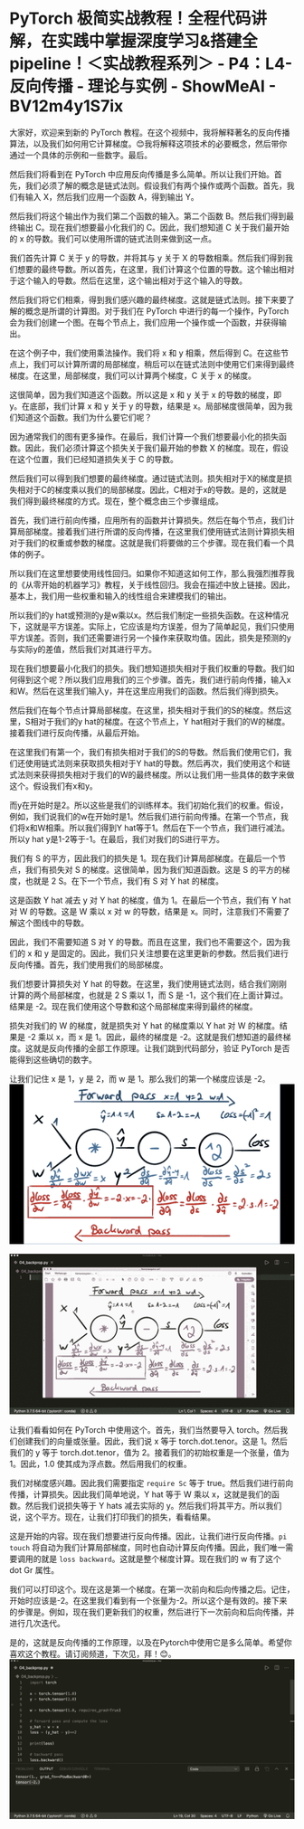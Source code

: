 # PyTorch 极简实战教程！全程代码讲解，在实践中掌握深度学习&搭建全pipeline！＜实战教程系列＞ - P4：L4- 反向传播 - 理论与实例 - ShowMeAI - BV12m4y1S7ix

大家好，欢迎来到新的 PyTorch 教程。在这个视频中，我将解释著名的反向传播算法，以及我们如何用它计算梯度。😊我将解释这项技术的必要概念，然后带你通过一个具体的示例和一些数字。最后。

然后我们将看到在 PyTorch 中应用反向传播是多么简单。所以让我们开始。首先，我们必须了解的概念是链式法则。假设我们有两个操作或两个函数。首先，我们有输入 X，然后我们应用一个函数 A，得到输出 Y。

然后我们将这个输出作为我们第二个函数的输入。第二个函数 B。然后我们得到最终输出 C。现在我们想要最小化我们的 C。因此，我们想知道 C 关于我们最开始的 x 的导数。我们可以使用所谓的链式法则来做到这一点。

我们首先计算 C 关于 y 的导数，并将其与 y 关于 X 的导数相乘。然后我们得到我们想要的最终导数。所以首先，在这里，我们计算这个位置的导数。这个输出相对于这个输入的导数。然后在这里，这个输出相对于这个输入的导数。

然后我们将它们相乘，得到我们感兴趣的最终梯度。这就是链式法则。接下来要了解的概念是所谓的计算图。对于我们在 PyTorch 中进行的每一个操作，PyTorch 会为我们创建一个图。在每个节点上，我们应用一个操作或一个函数，并获得输出。

在这个例子中，我们使用乘法操作。我们将 x 和 y 相乘，然后得到 C。在这些节点上，我们可以计算所谓的局部梯度，稍后可以在链式法则中使用它们来得到最终梯度。在这里，局部梯度，我们可以计算两个梯度，C 关于 x 的梯度。

这很简单，因为我们知道这个函数。所以这是 x 和 y 关于 x 的导数的梯度，即 y。在底部，我们计算 x 和 y 关于 y 的导数，结果是 x。局部梯度很简单，因为我们知道这个函数。我们为什么要它们呢？

因为通常我们的图有更多操作。在最后，我们计算一个我们想要最小化的损失函数。因此，我们必须计算这个损失关于我们最开始的参数 X 的梯度。现在，假设在这个位置，我们已经知道损失关于 C 的导数。

然后我们可以得到我们想要的最终梯度。通过链式法则。损失相对于X的梯度是损失相对于C的梯度乘以我们的局部梯度。因此，C相对于x的导数。是的，这就是我们得到最终梯度的方式。现在，整个概念由三个步骤组成。

首先，我们进行前向传播，应用所有的函数并计算损失。然后在每个节点，我们计算局部梯度。接着我们进行所谓的反向传播，在这里我们使用链式法则计算损失相对于我们的权重或参数的梯度。这就是我们将要做的三个步骤。现在我们看一个具体的例子。

所以我们在这里想要使用线性回归。如果你不知道这如何工作，那么我强烈推荐我的《从零开始的机器学习》教程，关于线性回归。我会在描述中放上链接。因此，基本上，我们用一些权重和输入的线性组合来建模我们的输出。

所以我们的y hat或预测的y是w乘以x。然后我们制定一些损失函数。在这种情况下，这就是平方误差。实际上，它应该是均方误差，但为了简单起见，我们只使用平方误差。否则，我们还需要进行另一个操作来获取均值。因此，损失是预测的y与实际y的差值，然后我们对其进行平方。

现在我们想要最小化我们的损失。我们想知道损失相对于我们权重的导数。我们如何得到这个呢？所以我们应用我们的三个步骤。首先，我们进行前向传播，输入x和W。然后在这里我们输入y，并在这里应用我们的函数。然后我们得到损失。

然后我们在每个节点计算局部梯度。在这里，损失相对于我们的S的梯度。然后这里，S相对于我们的y hat的梯度。在这个节点上，Y hat相对于我们的W的梯度。接着我们进行反向传播，从最后开始。

在这里我们有第一个，我们有损失相对于我们的S的导数。然后我们使用它们，我们还使用链式法则来获取损失相对于Y hat的导数。然后再次，我们使用这个和链式法则来获得损失相对于我们的W的最终梯度。所以让我们用一些具体的数字来做这个。假设我们有x和y。

而y在开始时是2。所以这些是我们的训练样本。我们初始化我们的权重。假设，例如，我们说我们的w在开始时是1。然后我们进行前向传播。在第一个节点，我们将x和W相乘。所以我们得到Y hat等于1。然后在下一个节点，我们进行减法。所以y hat y是1-2等于-1。在最后，我们对我们的S进行平方。

我们有 S 的平方，因此我们的损失是 1。现在我们计算局部梯度。在最后一个节点，我们有损失对 S 的梯度。这很简单，因为我们知道函数。这是 S 的平方的梯度，也就是 2 S。在下一个节点，我们有 S 对 Y hat 的梯度。

这是函数 Y hat 减去 y 对 Y hat 的梯度，值为 1。在最后一个节点，我们有 Y hat 对 W 的导数。这是 W 乘以 x 对 w 的导数，结果是 x。同时，注意我们不需要了解这个图线中的导数。

因此，我们不需要知道 S 对 Y 的导数。而且在这里，我们也不需要这个，因为我们的 x 和 y 是固定的。因此，我们只关注想要在这里更新的参数。然后我们进行反向传播。首先，我们使用我们的局部梯度。

我们想要计算损失对 Y hat 的导数。在这里，我们使用链式法则，结合我们刚刚计算的两个局部梯度，也就是 2 S 乘以 1，而 S 是 -1，这个我们在上面计算过。结果是 -2。现在我们使用这个导数和这个局部梯度来得到最终的梯度。

损失对我们的 W 的梯度，就是损失对 Y hat 的梯度乘以 Y hat 对 W 的梯度。结果是 -2 乘以 x，而 x 是 1。因此，最终的梯度是 -2。这就是我们想知道的最终梯度。这就是反向传播的全部工作原理。让我们跳到代码部分，验证 PyTorch 是否能得到这些确切的数字。

让我们记住 x 是 1，y 是 2，而 w 是 1。那么我们的第一个梯度应该是 -2。![](img/84bf83ae2a8c01617b4cf06b2bc402cb_1.png)

![](img/84bf83ae2a8c01617b4cf06b2bc402cb_3.png)

让我们看看如何在 PyTorch 中使用这个。首先，我们当然要导入 torch。然后我们创建我们的向量或张量。因此，我们说 x 等于 torch.dot.tenor。这是 1。然后我们的 y 等于 torch.dot.tenor，值为 2。接着我们的初始权重是一个张量，值为 1。因此，1.0 使其成为浮点数。然后用我们的权重。

我们对梯度感兴趣。因此我们需要指定 `require Sc` 等于 true。然后我们进行前向传播，计算损失。因此我们简单地说，Y hat 等于 W 乘以 x，这就是我们的函数。然后我们说损失等于 Y hats 减去实际的 y。然后我们将其平方。所以我们说，这个平方。现在，让我们打印我们的损失，看看结果。

这是开始的内容。现在我们想要进行反向传播。因此，让我们进行反向传播。`pi touch` 将自动为我们计算局部梯度，同时也自动计算反向传播。因此，我们唯一需要调用的就是 `loss backward`。这就是整个梯度计算。现在我们的 w 有了这个 dot Gr 属性。

我们可以打印这个。现在这是第一个梯度。在第一次前向和后向传播之后。记住，开始时应该是-2。在这里我们看到有一个张量为-2。所以这个是有效的。接下来的步骤是。例如，现在我们更新我们的权重，然后进行下一次前向和后向传播，并进行几次迭代。

是的，这就是反向传播的工作原理，以及在Pytorch中使用它是多么简单。希望你喜欢这个教程。请订阅频道，下次见，拜！😊。![](img/84bf83ae2a8c01617b4cf06b2bc402cb_5.png)
